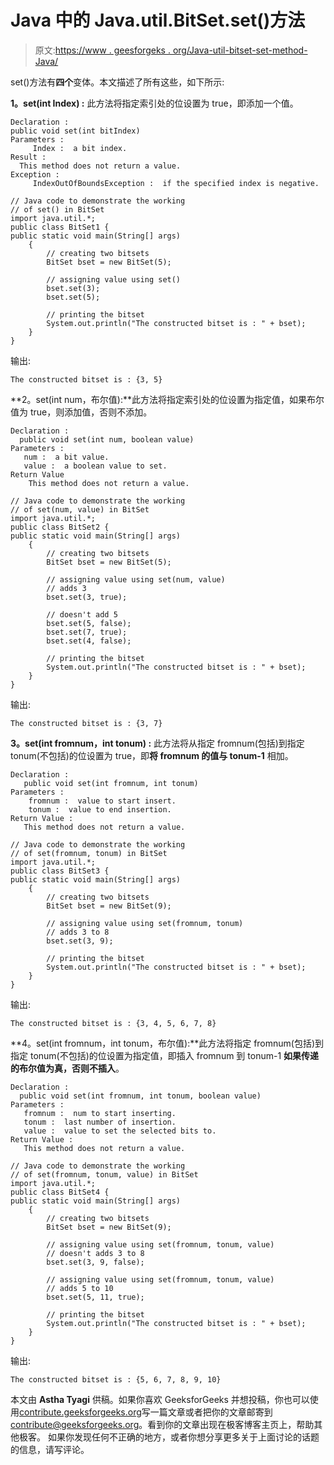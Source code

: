 # Java 中的 Java.util.BitSet.set()方法

> 原文:[https://www . geesforgeks . org/Java-util-bitset-set-method-Java/](https://www.geeksforgeeks.org/java-util-bitset-set-method-java/)

set()方法有**四个**变体。本文描述了所有这些，如下所示:

**1。set(int Index) :** 此方法将指定索引处的位设置为 true，即添加一个值。

```
Declaration : 
public void set(int bitIndex)
Parameters : 
     Index :  a bit index.
Result : 
  This method does not return a value.
Exception : 
     IndexOutOfBoundsException :  if the specified index is negative.

```

```
// Java code to demonstrate the working
// of set() in BitSet
import java.util.*;
public class BitSet1 {
public static void main(String[] args)
    {
        // creating two bitsets
        BitSet bset = new BitSet(5);

        // assigning value using set()
        bset.set(3);
        bset.set(5);

        // printing the bitset
        System.out.println("The constructed bitset is : " + bset);
    }
}
```

输出:

```
The constructed bitset is : {3, 5}

```

**2。set(int num，布尔值):**此方法将指定索引处的位设置为指定值，如果布尔值为 true，则添加值，否则不添加。

```
Declaration : 
  public void set(int num, boolean value)
Parameters : 
   num :  a bit value.
   value :  a boolean value to set.
Return Value
    This method does not return a value.

```

```
// Java code to demonstrate the working
// of set(num, value) in BitSet
import java.util.*;
public class BitSet2 {
public static void main(String[] args)
    {
        // creating two bitsets
        BitSet bset = new BitSet(5);

        // assigning value using set(num, value)
        // adds 3
        bset.set(3, true);

        // doesn't add 5
        bset.set(5, false);
        bset.set(7, true);
        bset.set(4, false);

        // printing the bitset
        System.out.println("The constructed bitset is : " + bset);
    }
}
```

输出:

```
The constructed bitset is : {3, 7}

```

**3。set(int fromnum，int tonum) :** 此方法将从指定 fromnum(包括)到指定 tonum(不包括)的位设置为 true，即**将 fromnum 的值与 tonum-1** 相加。

```
Declaration : 
   public void set(int fromnum, int tonum)
Parameters : 
    fromnum :  value to start insert.
    tonum :  value to end insertion.
Return Value : 
   This method does not return a value.

```

```
// Java code to demonstrate the working
// of set(fromnum, tonum) in BitSet
import java.util.*;
public class BitSet3 {
public static void main(String[] args)
    {
        // creating two bitsets
        BitSet bset = new BitSet(9);

        // assigning value using set(fromnum, tonum)
        // adds 3 to 8
        bset.set(3, 9);

        // printing the bitset
        System.out.println("The constructed bitset is : " + bset);
    }
}
```

输出:

```
The constructed bitset is : {3, 4, 5, 6, 7, 8}

```

**4。set(int fromnum，int tonum，布尔值):**此方法将指定 fromnum(包括)到指定 tonum(不包括)的位设置为指定值，即插入 fromnum 到 tonum-1 **如果传递的布尔值为真，否则不插入**。

```
Declaration : 
  public void set(int fromnum, int tonum, boolean value)
Parameters : 
   fromnum :  num to start inserting.
   tonum :  last number of insertion.
   value :  value to set the selected bits to.
Return Value : 
   This method does not return a value.

```

```
// Java code to demonstrate the working
// of set(fromnum, tonum, value) in BitSet
import java.util.*;
public class BitSet4 {
public static void main(String[] args)
    {
        // creating two bitsets
        BitSet bset = new BitSet(9);

        // assigning value using set(fromnum, tonum, value)
        // doesn't adds 3 to 8
        bset.set(3, 9, false);

        // assigning value using set(fromnum, tonum, value)
        // adds 5 to 10
        bset.set(5, 11, true);

        // printing the bitset
        System.out.println("The constructed bitset is : " + bset);
    }
}
```

输出:

```
The constructed bitset is : {5, 6, 7, 8, 9, 10}

```

本文由 **Astha Tyagi** 供稿。如果你喜欢 GeeksforGeeks 并想投稿，你也可以使用[contribute.geeksforgeeks.org](http://www.contribute.geeksforgeeks.org)写一篇文章或者把你的文章邮寄到 contribute@geeksforgeeks.org。看到你的文章出现在极客博客主页上，帮助其他极客。
如果你发现任何不正确的地方，或者你想分享更多关于上面讨论的话题的信息，请写评论。